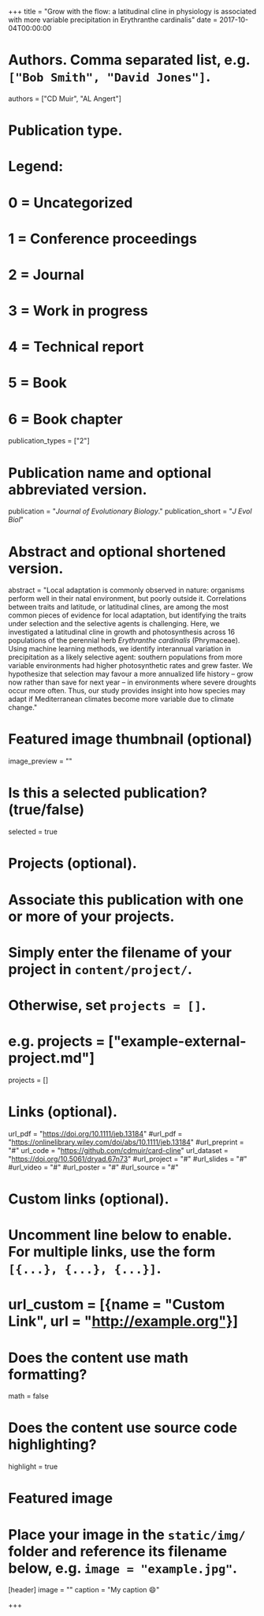 +++
title = "Grow with the flow: a latitudinal cline in physiology is associated with more variable precipitation in Erythranthe cardinalis"
date = 2017-10-04T00:00:00

# Authors. Comma separated list, e.g. `["Bob Smith", "David Jones"]`.
authors = ["CD Muir", "AL Angert"]

# Publication type.
# Legend:
# 0 = Uncategorized
# 1 = Conference proceedings
# 2 = Journal
# 3 = Work in progress
# 4 = Technical report
# 5 = Book
# 6 = Book chapter
publication_types = ["2"]

# Publication name and optional abbreviated version.
publication = "*Journal of Evolutionary Biology*."
publication_short = "*J Evol Biol*"

# Abstract and optional shortened version.
abstract = "Local adaptation is commonly observed in nature: organisms perform well in their natal environment, but poorly outside it. Correlations between traits and latitude, or latitudinal clines, are among the most common pieces of evidence for local adaptation, but identifying the traits under selection and the selective agents is challenging. Here, we investigated a latitudinal cline in growth and photosynthesis across 16 populations of the perennial herb *Erythranthe cardinalis* (Phrymaceae). Using machine learning methods, we identify interannual variation in precipitation as a likely selective agent: southern populations from more variable environments had higher photosynthetic rates and grew faster. We hypothesize that selection may favour a more annualized life history – grow now rather than save for next year – in environments where severe droughts occur more often. Thus, our study provides insight into how species may adapt if Mediterranean climates become more variable due to climate change."

# Featured image thumbnail (optional)
image_preview = ""

# Is this a selected publication? (true/false)
selected = true

# Projects (optional).
#   Associate this publication with one or more of your projects.
#   Simply enter the filename of your project in `content/project/`.
#   Otherwise, set `projects = []`.
#   e.g. projects = ["example-external-project.md"]
projects = []

# Links (optional).
url_pdf = "https://doi.org/10.1111/jeb.13184"
#url_pdf = "https://onlinelibrary.wiley.com/doi/abs/10.1111/jeb.13184"
#url_preprint = "#"
url_code = "https://github.com/cdmuir/card-cline"
url_dataset = "https://doi.org/10.5061/dryad.67n73"
#url_project = "#"
#url_slides = "#"
#url_video = "#"
#url_poster = "#"
#url_source = "#"

# Custom links (optional).
#   Uncomment line below to enable. For multiple links, use the form `[{...}, {...}, {...}]`.
# url_custom = [{name = "Custom Link", url = "http://example.org"}]

# Does the content use math formatting?
math = false

# Does the content use source code highlighting?
highlight = true

# Featured image
# Place your image in the `static/img/` folder and reference its filename below, e.g. `image = "example.jpg"`.
[header]
image = ""
caption = "My caption :smile:"

+++
